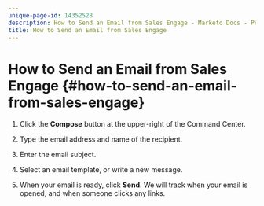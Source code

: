 ```yaml
---
unique-page-id: 14352528
description: How to Send an Email from Sales Engage - Marketo Docs - Product Documentation
title: How to Send an Email from Sales Engage
---
```


# How to Send an Email from Sales Engage {#how-to-send-an-email-from-sales-engage}

1. Click the **Compose** button at the upper-right of the Command Center.

1. Type the email address and name of the recipient.

1. Enter the email subject.

1. Select an email template, or write a new message.

1. When your email is ready, click **Send**. We will track when your email is opened, and when someone clicks any links.
